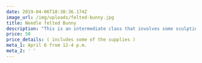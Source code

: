 ```yaml
---
date: 2019-04-06T18:30:36.174Z
image_url: /img/uploads/felted-bunny.jpg
title: Needle felted Bunny
description: "This is an intermediate class that involves some sculpting.\_"
price: 50
price_details: ( includes some of the supplies )
meta_1: April 6 from 12-4 p.m.
meta_2: ' '
---
```


